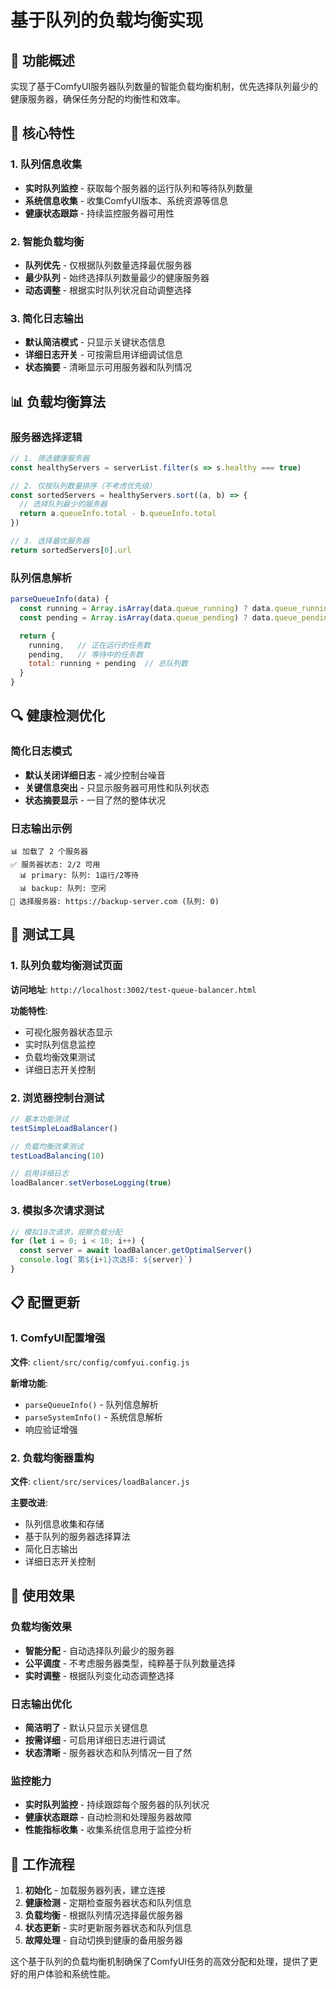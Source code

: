 # 基于队列的负载均衡实现

## 🎯 功能概述

实现了基于ComfyUI服务器队列数量的智能负载均衡机制，优先选择队列最少的健康服务器，确保任务分配的均衡性和效率。

## 🔧 核心特性

### 1. 队列信息收集
- **实时队列监控** - 获取每个服务器的运行队列和等待队列数量
- **系统信息收集** - 收集ComfyUI版本、系统资源等信息
- **健康状态跟踪** - 持续监控服务器可用性

### 2. 智能负载均衡
- **队列优先** - 仅根据队列数量选择最优服务器
- **最少队列** - 始终选择队列数量最少的健康服务器
- **动态调整** - 根据实时队列状况自动调整选择

### 3. 简化日志输出
- **默认简洁模式** - 只显示关键状态信息
- **详细日志开关** - 可按需启用详细调试信息
- **状态摘要** - 清晰显示可用服务器和队列情况

## 📊 负载均衡算法

### 服务器选择逻辑
```javascript
// 1. 筛选健康服务器
const healthyServers = serverList.filter(s => s.healthy === true)

// 2. 仅按队列数量排序（不考虑优先级）
const sortedServers = healthyServers.sort((a, b) => {
  // 选择队列最少的服务器
  return a.queueInfo.total - b.queueInfo.total
})

// 3. 选择最优服务器
return sortedServers[0].url
```

### 队列信息解析
```javascript
parseQueueInfo(data) {
  const running = Array.isArray(data.queue_running) ? data.queue_running.length : 0
  const pending = Array.isArray(data.queue_pending) ? data.queue_pending.length : 0

  return {
    running,   // 正在运行的任务数
    pending,   // 等待中的任务数
    total: running + pending  // 总队列数
  }
}
```

## 🔍 健康检测优化

### 简化日志模式
- **默认关闭详细日志** - 减少控制台噪音
- **关键信息突出** - 只显示服务器可用性和队列状态
- **状态摘要显示** - 一目了然的整体状况

### 日志输出示例
```
📊 加载了 2 个服务器
✅ 服务器状态: 2/2 可用
  📊 primary: 队列: 1运行/2等待
  📊 backup: 队列: 空闲
🎯 选择服务器: https://backup-server.com (队列: 0)
```

## 🧪 测试工具

### 1. 队列负载均衡测试页面
**访问地址**: `http://localhost:3002/test-queue-balancer.html`

**功能特性**:
- 可视化服务器状态显示
- 实时队列信息监控
- 负载均衡效果测试
- 详细日志开关控制

### 2. 浏览器控制台测试
```javascript
// 基本功能测试
testSimpleLoadBalancer()

// 负载均衡效果测试
testLoadBalancing(10)

// 启用详细日志
loadBalancer.setVerboseLogging(true)
```

### 3. 模拟多次请求测试
```javascript
// 模拟10次请求，观察负载分配
for (let i = 0; i < 10; i++) {
  const server = await loadBalancer.getOptimalServer()
  console.log(`第${i+1}次选择: ${server}`)
}
```

## 📋 配置更新

### 1. ComfyUI配置增强
**文件**: `client/src/config/comfyui.config.js`

**新增功能**:
- `parseQueueInfo()` - 队列信息解析
- `parseSystemInfo()` - 系统信息解析
- 响应验证增强

### 2. 负载均衡器重构
**文件**: `client/src/services/loadBalancer.js`

**主要改进**:
- 队列信息收集和存储
- 基于队列的服务器选择算法
- 简化日志输出
- 详细日志开关控制

## 🎉 使用效果

### 负载均衡效果
- **智能分配** - 自动选择队列最少的服务器
- **公平调度** - 不考虑服务器类型，纯粹基于队列数量选择
- **实时调整** - 根据队列变化动态调整选择

### 日志输出优化
- **简洁明了** - 默认只显示关键信息
- **按需详细** - 可启用详细日志进行调试
- **状态清晰** - 服务器状态和队列情况一目了然

### 监控能力
- **实时队列监控** - 持续跟踪每个服务器的队列状况
- **健康状态跟踪** - 自动检测和处理服务器故障
- **性能指标收集** - 收集系统信息用于监控分析

## 🔄 工作流程

1. **初始化** - 加载服务器列表，建立连接
2. **健康检测** - 定期检查服务器状态和队列信息
3. **负载均衡** - 根据队列情况选择最优服务器
4. **状态更新** - 实时更新服务器状态和队列信息
5. **故障处理** - 自动切换到健康的备用服务器

这个基于队列的负载均衡机制确保了ComfyUI任务的高效分配和处理，提供了更好的用户体验和系统性能。
